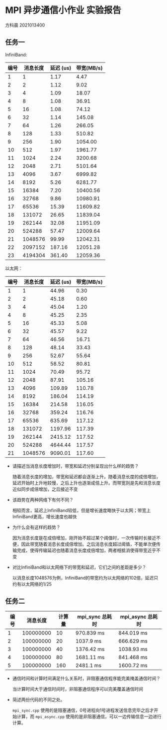 # MPI 异步通信小作业 实验报告 

方科晨 2021013400

## 任务一

InfiniBand:


| 编号 | 消息长度 | 延迟 (us) | 带宽(MB/s) |
| ---- | -------- | ------ | ------ |
| 1    | 1        |   1.17     |  4.47     |
| 2    | 2        |   1.12     |   9.02     |
| 3    | 4        |   1.09     |   18.07     |
| 4    | 8        |   1.08     |  36.91     |
| 5    | 16       |   1.08     |  74.12      |
| 6    | 32       |   1.14    |   145.08     |
| 7    | 64       |   1.26     |   266.05     |
| 8    | 128      |   1.33     |  510.82      |
| 9    | 256      |   1.90     |    1054.00    |
| 10   | 512      |   1.97     |   1961.77     |
| 11   | 1024     |   2.24     |   3200.68     |
| 12   | 2048     |   2.71     |   5101.64     |
| 13   | 4096     |   3.67     |   6999.82     |
| 14   | 8192     |   5.26     |   6281.77     |
| 15   | 16384    |   7.20     |    10400.56    |
| 16   | 32768    |   9.86     |   10980.91     |
| 17   | 65536    |   15.39     |  11609.82     |
| 18   | 131072   |   26.65     |   11839.04     |
| 19   | 262144   |   32.08     |   11951.09     |
| 20   | 524288   |   57.47     |    12009.64    |
| 21   | 1048576  |   99.99     |    12042.31    |
| 22   | 2097152  |   187.16     |   12051.28     |
| 23   | 4194304  |   361.40     |   12059.36     |

以太网：


| 编号 | 消息长度 | 延迟 (us) | 带宽(MB/s) |
| ---- | -------- | ------ | ------ |
| 1    | 1        |  44.96     |   0.30     |
| 2    | 2        |   45.18     |   0.60     |
| 3    | 4        |   45.04     |  1.20      |
| 4    | 8        |   45.25     |   2.35     |
| 5    | 16       |   45.33     |   5.08     |
| 6    | 32       |   45.57     |  9.22     |
| 7    | 64       |   46.56     |   16.71     |
| 8    | 128      |   48.14     |   33.43     |
| 9    | 256      |   52.67     |   55.64     |
| 10   | 512      |   58.52     |   80.81     |
| 11   | 1024     |   70.49     |   95.72     |
| 12   | 2048     |   87.91     |   105.16     |
| 13   | 4096     |   109.89     |   110.78     |
| 14   | 8192     |   186.04     |   114.19     |
| 15   | 16384    |   214.58     |   116.05     |
| 16   | 32768    |   359.24     |   116.76     |
| 17   | 65536    |   635.69    |    117.12    |
| 18   | 131072   |   1197.96     |  117.39      |
| 19   | 262144   |   2415.12     |  117.52      |
| 20   | 524288   |   4644.44     |  117.57      |
| 21   | 1048576  |   9090.01    |  117.60      |


- 请描述当消息长度增加时，带宽和延迟分别呈现出什么样的趋势？

    随着消息长度的增加，带宽和延迟都会逐渐上升。随着消息长度的成倍增加，延迟开始时上升地较慢，之后上升也逐渐成倍上升。而带宽则是先和消息长度近似同步成倍增加，之后接近不变

- 该趋势在两种网络下有何不同？

    相较而言，延迟上InfiniBand较低，但是增长速度略快于以太网；带宽上InfiniBand更高，增长速度也越快

- 为什么会有这样的趋势？

    因为消息长度是在成倍增加，刚开始不超过某个阈值时，一次传输时长接近不便，因此带宽随着消息长度成倍增加。之后消息长度超过阈值，不能单次便传输完成，使得传输延迟也随着消息长度成倍增加，两者相抵消使得带宽近乎不变

- 对比InfiniBand和以太网络下的带宽和延迟，它们之间的差距是多少？

    以消息长度1048576为例，InfiniBand的带宽约为以太网络的102倍，延迟只约有以太网络的1/25

## 任务二

| 编号 | 消息长度  | 计算量 | mpi_sync 总耗时 | mpi_async  总耗时 |
| ---- | --------- | ------ | --------------- | ----------------- |
| 1    | 100000000 | 10     | 970.839 ms            | 844.019 ms              |
| 2    | 100000000 | 20     | 1037.9 ms            | 666.629 ms              |
| 3    | 100000000 | 40     | 1376.42 ms            | 1038.93 ms              |
| 4    | 100000000 | 80     | 1681.11 ms            | 841.468 ms              |
| 5    | 100000000 | 160    | 2481.1 ms            | 1600.72 ms              |

- 通信时间和计算时间满足什么关系时，非阻塞通信程序能完美掩盖通信时间？

    当计算时间大于通信时间时，非阻塞通信程序可以完美覆盖通信时间

- 简述两份代码的不同之处。

    `mpi_sync.cpp` 使用的是阻塞通信，0号进程向1号进程发送信息完毕之后才开始计算，而 `mpi_async.cpp` 使用的是非阻塞通信，可以一边传输信息一边进行计算。

